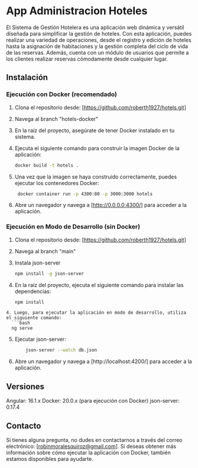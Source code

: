 # App Administracion Hoteles
El Sistema de Gestión Hotelera es una aplicación web dinámica y versátil diseñada para simplificar la gestión de hoteles. Con esta aplicación, puedes realizar una variedad de operaciones, desde el registro y edición de hoteles hasta la asignación de habitaciones y la gestión completa del ciclo de vida de las reservas. Además, cuenta con un módulo de usuarios que permite a los clientes realizar reservas cómodamente desde cualquier lugar.

## Instalación
### Ejecución con Docker (recomendado)
1. Clona el repositorio desde: [https://github.com/roberth1927/hotels.git]
2. Navega al branch "hotels-docker"
3. En la raíz del proyecto, asegúrate de tener Docker instalado en tu sistema.
4. Ejecuta el siguiente comando para construir la imagen Docker de la aplicación:

    ```bash
    docker build -t hotels .
    ```
5. Una vez que la imagen se haya construido correctamente, puedes ejecutar los contenedores Docker:
   
    ```bash
     docker container run -p 4300:80 -p 3000:3000 hotels
     ```

5.  Abre un navegador y navega a [http://0.0.0.0:4300/] para acceder a la aplicación.

### Ejecución en Modo de Desarrollo (sin Docker)
1. Clona el repositorio desde: [https://github.com/roberth1927/hotels.git]

2. Navega al branch "main"

2. Instala json-server
     ```bash
     npm install -g json-server
   ```
3. En la raíz del proyecto, ejecuta el siguiente comando para instalar las dependencias:
    ```bash
    npm install
  ```
4. Luego, para ejecutar la aplicación en modo de desarrollo, utiliza el siguiente comando:
    ```bash
    ng serve
  ```
    
5. Ejecutar json-server:
    ```bash
        json-server --watch db.json
    ```
5. Abre un navegador y navega a [http://localhost:4200/] para acceder a la aplicación.

## Versiones
Angular: 16.1.x
Docker: 20.0.x (para ejecución con Docker)
json-server: 0.17.4

## Contacto
Si tienes alguna pregunta, no dudes en contactarnos a través del correo electrónico: [robinmoralesquiroz@gmail.com]. Si deseas obtener más información sobre cómo ejecutar la aplicación con Docker, también estamos disponibles para ayudarte.

